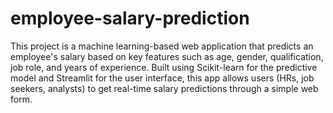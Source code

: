 # employee-salary-prediction
This project is a machine learning-based web application that predicts an employee's salary based on key features such as age, gender, qualification, job role, and years of experience. Built using Scikit-learn for the predictive model and Streamlit for the user interface, this app allows users (HRs, job seekers, analysts) to get real-time salary predictions through a simple web form.

